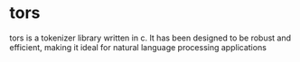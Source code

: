 # tors
tors is a tokenizer library written in c. It has been designed to be robust and efficient, making it ideal for natural language processing applications
